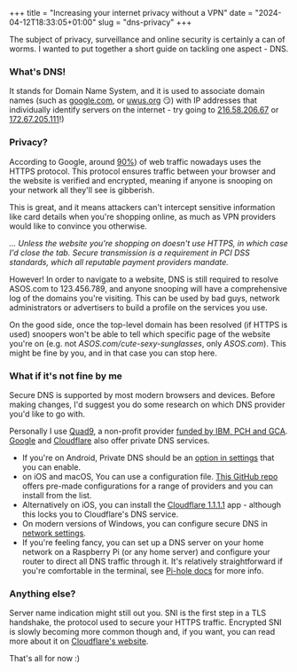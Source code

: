 +++
title = "Increasing your internet privacy without a VPN"
date = "2024-04-12T18:33:05+01:00"
slug = "dns-privacy"
+++

The subject of privacy, surveillance and online security is certainly a can of worms. I wanted to put together a short guide on tackling one aspect - DNS. 

### What's DNS!

It stands for Domain Name System, and it is used to associate domain names (such as [google.com](https://google.com), or [uwus.org](https://uwus.org) 😏) with IP addresses that individually identify servers on the internet - try going to [216.58.206.67](http://216.58.206.67) or [172.67.205.111](http://172.67.205.111)!)

### Privacy?

According to Google, around [90%](https://9to5google.com/2023/08/16/chrome-https-first-mode/)) of web traffic nowadays uses the HTTPS protocol. This protocol ensures traffic between your browser and the website is verified and encrypted, meaning if anyone is snooping on your network all they'll see is gibberish. 

This is great, and it means attackers can't intercept sensitive information like card details when you're shopping online, as much as VPN providers would like to convince you otherwise.

*... Unless the website you're shopping on doesn't use HTTPS, in which case I'd close the tab. Secure transmission is a requirement in PCI DSS standards, which all reputable payment providers mandate.*

However! In order to navigate to a website, DNS is still required to resolve ASOS.com to 123.456.789, and anyone snooping will have a comprehensive log of the domains you're visiting. This can be used by bad guys, network administrators or advertisers to build a profile on the services you use.

On the good side, once the top-level domain has been resolved (if HTTPS is used) snoopers won't be able to tell which specific page of the website you're on (e.g. not *ASOS.com/cute-sexy-sunglasses*, only *ASOS.com*). This might be fine by you, and in that case you can stop here.

### What if it's not fine by me

Secure DNS is supported by most modern browsers and devices. Before making changes, I'd suggest you do some research on which DNS provider you'd like to go with. 

Personally I use [Quad9](https://www.quad9.net/), a non-profit provider [funded by IBM, PCH and GCA](https://www.quad9.net/news/blog/quad9-and-your-data/).
[Google](https://developers.google.com/speed/public-dns/docs/using) and [Cloudflare](https://one.one.one.one/) also offer private DNS services.

- If you're on Android, Private DNS should be an [option in settings](https://www.zdnet.com/article/how-to-turn-on-private-dns-mode-on-android-and-why-you-should/) that you can enable.
- on iOS and macOS, You can use a configuration file. [This GitHub repo](https://github.com/paulmillr/encrypted-dns) offers pre-made configurations for a range of providers and you can install from the list.
- Alternatively on iOS, you can install the [Cloudflare 1.1.1.1](https://one.one.one.one/) app - although this locks you to Cloudflare's DNS service.
- On modern versions of Windows, you can configure secure DNS in [network settings](https://learn.microsoft.com/en-us/windows-server/networking/dns/doh-client-support).
- If you're feeling fancy, you can set up a DNS server on your home network on a Raspberry Pi (or any home server) and configure your router to direct all DNS traffic through it. It's relatively straightforward if you're comfortable in the terminal, see [Pi-hole docs](https://docs.pi-hole.net/guides/dns/cloudflared/) for more info.

### Anything else?

Server name indication might still out you. SNI is the first step in a TLS handshake, the protocol used to secure your HTTPS traffic. Encrypted SNI is slowly becoming more common though and, if you want, you can read more about it on [Cloudflare's website](https://www.cloudflare.com/en-gb/learning/ssl/what-is-encrypted-sni/).

That's all for now :)